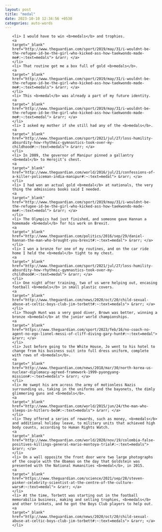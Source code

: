 ```yaml
---
layout: post
title: "medal"
date: 2023-10-10 12:34:56 +0530
categories: auto-words
---
```

<ol>

    <li> I would have to win <b>medals</b> and trophies.
    <a 
    target="_blank" 
    href="http://www.theguardian.com/sport/2019/may/31/i-wouldnt-be-the-refugee-id-be-the-girl-who-kicked-ass-how-taekwondo-made-me#:~:text=medals"> &rarr; </a>
    </li>
    <li> That routine got me a box full of gold <b>medals</b>.
    <a 
    target="_blank" 
    href="http://www.theguardian.com/sport/2019/may/31/i-wouldnt-be-the-refugee-id-be-the-girl-who-kicked-ass-how-taekwondo-made-me#:~:text=medals"> &rarr; </a>
    </li>
    <li> This <b>medal</b> was already a part of my future identity.
    <a 
    target="_blank" 
    href="http://www.theguardian.com/sport/2019/may/31/i-wouldnt-be-the-refugee-id-be-the-girl-who-kicked-ass-how-taekwondo-made-me#:~:text=medal"> &rarr; </a>
    </li>
    <li> I asked my mother if she still had any of the <b>medals</b>.
    <a 
    target="_blank" 
    href="http://www.theguardian.com/sport/2021/jul/27/loss-humility-absurdity-how-rhythmic-gymnastics-took-over-my-childhood#:~:text=medals"> &rarr; </a>
    </li>
    <li> In 2009, the governor of Manipur pinned a gallantry <b>medal</b> to Herojit’s chest.
    <a 
    target="_blank" 
    href="http://www.theguardian.com/world/2016/jul/21/confessions-of-a-killer-policeman-india-manipur#:~:text=medal"> &rarr; </a>
    </li>
    <li> I had won an actual gold <b>medal</b> at nationals, the very thing the admissions books said I needed.
    <a 
    target="_blank" 
    href="http://www.theguardian.com/sport/2019/may/31/i-wouldnt-be-the-refugee-id-be-the-girl-who-kicked-ass-how-taekwondo-made-me#:~:text=medal"> &rarr; </a>
    </li>
    <li> The Olympics had just finished, and someone gave Hannan a homemade <b>medal</b> for his work on Brexit.
    <a 
    target="_blank" 
    href="http://www.theguardian.com/politics/2016/sep/29/daniel-hannan-the-man-who-brought-you-brexit#:~:text=medal"> &rarr; </a>
    </li>
    <li> I won a bronze for one of my routines, and on the car ride home I held the <b>medal</b> tight to my chest.
    <a 
    target="_blank" 
    href="http://www.theguardian.com/sport/2021/jul/27/loss-humility-absurdity-how-rhythmic-gymnastics-took-over-my-childhood#:~:text=medal"> &rarr; </a>
    </li>
    <li> One night after training, two of us were helping out, encasing football <b>medals</b> in small plastic covers.
    <a 
    target="_blank" 
    href="http://www.theguardian.com/news/2020/oct/20/child-sexual-abuse-at-celtic-boys-club-jim-torbett#:~:text=medals"> &rarr; </a>
    </li>
    <li> Though Hunt was a very good diver, Brown was better, winning a bronze <b>medal</b> at the junior world championships.
    <a 
    target="_blank" 
    href="https://www.theguardian.com/sport/2023/feb/16/no-coach-no-agent-no-ego-lionel-messi-of-cliff-diving-gary-hunt#:~:text=medal"> &rarr; </a>
    </li>
    <li> Just before going to the White House, Jo went to his hotel to change from his business suit into full dress uniform, complete with rows of <b>medals</b>.
    <a 
    target="_blank" 
    href="http://www.theguardian.com/news/2018/mar/30/north-korea-us-nuclear-diplomacy-agreed-framework-1999-pyongyang-mission#:~:text=medals"> &rarr; </a>
    </li>
    <li> He swept his arm across the army of motionless Nazis surrounding us, taking in the uniforms and the bayonets, the dimly glimmering guns and <b>medals</b>.
    <a 
    target="_blank" 
    href="http://www.theguardian.com/world/2015/jun/24/the-man-who-sleeps-in-hitlers-bed#:~:text=medals"> &rarr; </a>
    </li>
    <li> They offered a series of rewards, such as money, <b>medals</b> and additional holiday leave, to military units that achieved high body counts, according to Human Rights Watch.
    <a 
    target="_blank" 
    href="http://www.theguardian.com/world/2020/nov/19/colombia-false-positives-killings-general-mario-montoya-trial#:~:text=medals"> &rarr; </a>
    </li>
    <li> On a wall opposite the front door were two large photographs of the couple with the Obamas on the day that Goldstein was presented with the National Humanities <b>medal</b>, in 2015.
    <a 
    target="_blank" 
    href="https://www.theguardian.com/science/2021/sep/28/steven-pinker-celebrity-scientist-at-the-centre-of-the-culture-wars#:~:text=medal"> &rarr; </a>
    </li>
    <li> At the time, Torbett was starting out in the football memorabilia business, making and selling trophies, <b>medals</b> and other trinkets, and he got the Boys Club players to help out.
    <a 
    target="_blank" 
    href="http://www.theguardian.com/news/2020/oct/20/child-sexual-abuse-at-celtic-boys-club-jim-torbett#:~:text=medals"> &rarr; </a>
    </li>